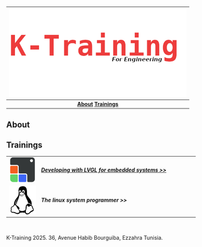 | ![image info](assets/header.png) |  
|:---------------------------------:|
| **[About](README.md#about)**    **[Trainings](README.md#trainings)** |

## About
## Trainings
<table style="width: 100%;">
 
<tbody>
<tr>
<td style="width: 17%;"> <img src="assets/lvgl.png" alt="" ></td>
<td style="width: 83%; vertical-align: middle; text-align: left;"> <h5><b><a href="sub/lvgl.md">Developing with LVGL for embedded systems >></a></b></h5></td>
</tr>
<tr>
<td style="width: 17%;"> <img src="assets/linux.png" alt="" ></td>
<td style="width: 83%; vertical-align: middle; text-align: left;"> <h5><b>The linux system programmer >></b></h5></td>
 </tr>
     
</tbody>
</table>
<p><br></p>


K-Training 2025.
36, Avenue Habib Bourguiba, Ezzahra
Tunisia.
